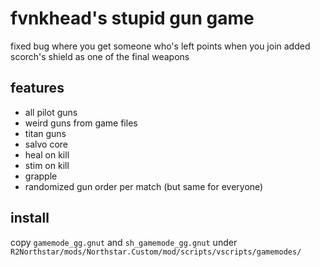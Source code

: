 # fvnkhead's stupid gun game

fixed bug where you get someone who's left points when you join
added scorch's shield as one of the final weapons

## features

  * all pilot guns
  * weird guns from game files
  * titan guns
  * salvo core
  * heal on kill
  * stim on kill
  * grapple
  * randomized gun order per match (but same for everyone)

## install

copy `gamemode_gg.gnut` and `sh_gamemode_gg.gnut`
under `R2Northstar/mods/Northstar.Custom/mod/scripts/vscripts/gamemodes/`
